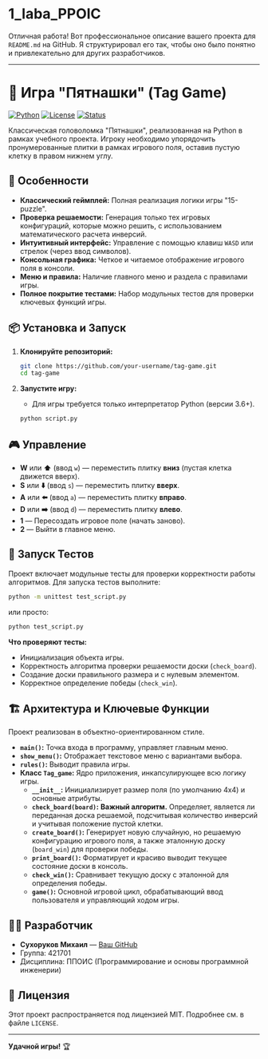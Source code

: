 # 1_laba_PPOIC

Отличная работа! Вот профессиональное описание вашего проекта для `README.md` на GitHub. Я структурировал его так, чтобы оно было понятно и привлекательно для других разработчиков.

---

# 🧩 Игра "Пятнашки" (Tag Game)

[![Python](https://img.shields.io/badge/Python-3.6%2B-blue?logo=python)](https://www.python.org/)
[![License](https://img.shields.io/badge/License-MIT-green.svg)](LICENSE)
[![Status](https://img.shields.io/badge/Status-Complete-brightgreen)]()

Классическая головоломка "Пятнашки", реализованная на Python в рамках учебного проекта. Игроку необходимо упорядочить пронумерованные плитки в рамках игрового поля, оставив пустую клетку в правом нижнем углу.

## 🚀 Особенности

*   **Классический геймплей:** Полная реализация логики игры "15-puzzle".
*   **Проверка решаемости:** Генерация только тех игровых конфигураций, которые можно решить, с использованием математического расчета инверсий.
*   **Интуитивный интерфейс:** Управление с помощью клавиш `WASD` или стрелок (через ввод символов).
*   **Консольная графика:** Четкое и читаемое отображение игрового поля в консоли.
*   **Меню и правила:** Наличие главного меню и раздела с правилами игры.
*   **Полное покрытие тестами:** Набор модульных тестов для проверки ключевых функций игры.

## 📦 Установка и Запуск

1.  **Клонируйте репозиторий:**
    ```bash
    git clone https://github.com/your-username/tag-game.git
    cd tag-game
    ```

2.  **Запустите игру:**
    *   Для игры требуется только интерпретатор Python (версии 3.6+).
    ```bash
    python script.py
    ```

## 🎮 Управление

*   **W** или **⬆️** (ввод `w`) — переместить плитку **вниз** (пустая клетка движется вверх).
*   **S** или **⬇️** (ввод `s`) — переместить плитку **вверх**.
*   **A** или **⬅️** (ввод `a`) — переместить плитку **вправо**.
*   **D** или **➡️** (ввод `d`) — переместить плитку **влево**.
*   **1** — Пересоздать игровое поле (начать заново).
*   **2** — Выйти в главное меню.

## 🧪 Запуск Тестов

Проект включает модульные тесты для проверки корректности работы алгоритмов. Для запуска тестов выполните:

```bash
python -m unittest test_script.py
```

или просто:

```bash
python test_script.py
```

**Что проверяют тесты:**
*   Инициализация объекта игры.
*   Корректность алгоритма проверки решаемости доски (`check_board`).
*   Создание доски правильного размера и с нулевым элементом.
*   Корректное определение победы (`check_win`).

## 🏗️ Архитектура и Ключевые Функции

Проект реализован в объектно-ориентированном стиле.

*   **`main()`:** Точка входа в программу, управляет главным меню.
*   **`show_menu()`:** Отображает текстовое меню с вариантами выбора.
*   **`rules()`:** Выводит правила игры.
*   **Класс `Tag_game`:** Ядро приложения, инкапсулирующее всю логику игры.
    *   **`__init__`:** Инициализирует размер поля (по умолчанию 4x4) и основные атрибуты.
    *   **`check_board(board)`:** **Важный алгоритм.** Определяет, является ли переданная доска решаемой, подсчитывая количество инверсий и учитывая положение пустой клетки.
    *   **`create_board()`:** Генерирует новую случайную, но решаемую конфигурацию игрового поля, а также эталонную доску (`board_win`) для проверки победы.
    *   **`print_board()`:** Форматирует и красиво выводит текущее состояние доски в консоль.
    *   **`check_win()`:** Сравнивает текущую доску с эталонной для определения победы.
    *   **`game()`:** Основной игровой цикл, обрабатывающий ввод пользователя и управляющий ходом игры.

## 👨‍💻 Разработчик

*   **Сухоруков Михаил** — [Ваш GitHub](https://github.com/your-username)
*   Группа: 421701
*   Дисциплина: ППОИС (Программирование и основы программной инженерии)

## 📜 Лицензия

Этот проект распространяется под лицензией MIT. Подробнее см. в файле `LICENSE`.

---

**Удачной игры!** 🏆
